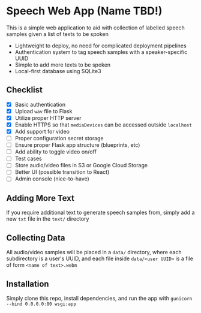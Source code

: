# Speech Web App (Name TBD!)

This is a simple web application to aid with collection of labelled speech samples given a list of texts to be spoken

- Lightweight to deploy, no need for complicated deployment pipelines
- Authentication system to tag speech samples with a speaker-specific UUID
- Simple to add more texts to be spoken
- Local-first database using SQLite3


## Checklist
- [x] Basic authentication 
- [x] Upload `wav` file to Flask 
- [x] Utilize proper HTTP server
- [x] Enable HTTPS so that `mediaDevices` can be accessed outside `localhost`
- [x] Add support for video
- [ ] Proper configuration secret storage
- [ ] Ensure proper Flask app structure (blueprints, etc)
- [ ] Add ability to toggle video on/off
- [ ] Test cases 
- [ ] Store audio/video files in S3 or Google Cloud Storage 
- [ ] Better UI (possible transition to React)
- [ ] Admin console (nice-to-have)

## Adding More Text
If you require additional text to generate speech samples from, simply add a new `txt` file in the `text/` directory

## Collecting Data
All audio/video samples will be placed in a `data/` directory, where each subdirectory is a user's UUID, and each file inside `data/<user UUID>` is a file of form `<name of text>.webm`

## Installation
Simply clone this repo, install dependencies, and run the app with `gunicorn --bind 0.0.0.0:80 wsgi:app`